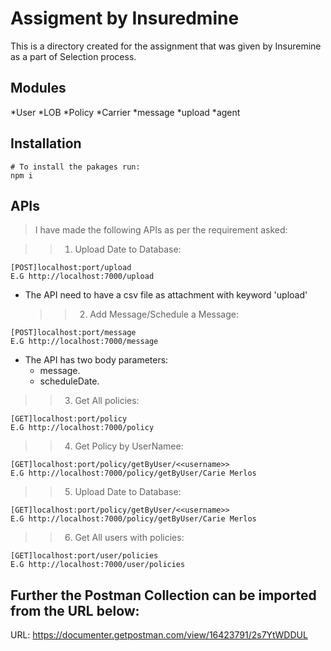 # Assigment by Insuredmine

This is a directory created for the assignment that was given by Insuremine as a part of Selection process.

## Modules

*User
*LOB
*Policy
*Carrier
*message
*upload
\*agent

## Installation

```
# To install the pakages run:
npm i
```

## APIs

> I have made the following APIs as per the requirement asked:

> > 1. Upload Date to Database:

```
[POST]localhost:port/upload
E.G http://localhost:7000/upload
```

- The API need to have a csv file as attachment with keyword 'upload'
  > > 2.  Add Message/Schedule a Message:

```
[POST]localhost:port/message
E.G http://localhost:7000/message
```

- The API has two body parameters:
  - message.
  - scheduleDate.

> > 3.  Get All policies:

```
[GET]localhost:port/policy
E.G http://localhost:7000/policy
```

> > 4.  Get Policy by UserNamee:

```
[GET]localhost:port/policy/getByUser/<<username>>
E.G http://localhost:7000/policy/getByUser/Carie Merlos
```

> > 5.  Upload Date to Database:

```
[GET]localhost:port/policy/getByUser/<<username>>
E.G http://localhost:7000/policy/getByUser/Carie Merlos
```

> > 6.  Get All users with policies:

```
[GET]localhost:port/user/policies
E.G http://localhost:7000/user/policies
```

## Further the Postman Collection can be imported from the URL below:

URL: https://documenter.getpostman.com/view/16423791/2s7YtWDDUL
